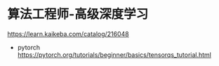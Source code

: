 # 算法工程师-高级深度学习

https://learn.kaikeba.com/catalog/216048

- pytorch https://pytorch.org/tutorials/beginner/basics/tensorqs_tutorial.html
